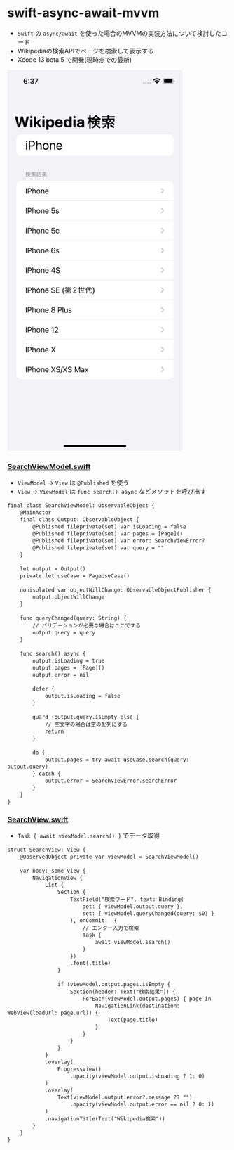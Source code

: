 # swift-async-await-mvvm

- `Swift` の `async/await` を使った場合のMVVMの実装方法について検討したコード
- Wikipediaの検索APIでページを検索して表示する
- Xcode 13 beta 5 で開発(現時点での最新)

<img src="https://github.com/fumiyuki/swift-async-await-mvvm/blob/main/image/screen_shot.png" width="400px">

### [SearchViewModel.swift](https://github.com/fumiyuki/swift-async-await-mvvm/blob/main/swift-async-await-mvvm/Views/SearchView/SearchViewModel.swift)

- `ViewModel` -> `View` は `@Published` を使う
- `View` -> `ViewModel` は `func search() async` などメソッドを呼び出す

```
final class SearchViewModel: ObservableObject {
    @MainActor
    final class Output: ObservableObject {
        @Published fileprivate(set) var isLoading = false
        @Published fileprivate(set) var pages = [Page]()
        @Published fileprivate(set) var error: SearchViewError?
        @Published fileprivate(set) var query = ""
    }

    let output = Output()
    private let useCase = PageUseCase()

    nonisolated var objectWillChange: ObservableObjectPublisher {
        output.objectWillChange
    }

    func queryChanged(query: String) {
        // バリデーションが必要な場合はここでする
        output.query = query
    }
    
    func search() async {
        output.isLoading = true
        output.pages = [Page]()
        output.error = nil

        defer {
            output.isLoading = false
        }
        
        guard !output.query.isEmpty else {
            // 空文字の場合は空の配列にする
            return
        }

        do {
            output.pages = try await useCase.search(query: output.query)
        } catch {
            output.error = SearchViewError.searchError
        }
    }
}
```

### [SearchView.swift](https://github.com/fumiyuki/swift-async-await-mvvm/blob/main/swift-async-await-mvvm/Views/SearchView/SearchView.swift)

- `Task { await viewModel.search() }` でデータ取得

```
struct SearchView: View {
    @ObservedObject private var viewModel = SearchViewModel()
    
    var body: some View {
        NavigationView {
            List {
                Section {
                    TextField("検索ワード", text: Binding(
                        get: { viewModel.output.query },
                        set: { viewModel.queryChanged(query: $0) }
                    ), onCommit:  {
                        // エンター入力で検索
                        Task {
                            await viewModel.search()
                        }
                    })
                    .font(.title)
                }
                
                if !viewModel.output.pages.isEmpty {
                    Section(header: Text("検索結果")) {
                        ForEach(viewModel.output.pages) { page in
                            NavigationLink(destination: WebView(loadUrl: page.url)) {
                                Text(page.title)
                            }
                        }
                    }
                }
            }
            .overlay(
                ProgressView()
                    .opacity(viewModel.output.isLoading ? 1: 0)
            )
            .overlay(
                Text(viewModel.output.error?.message ?? "")
                    .opacity(viewModel.output.error == nil ? 0: 1)
            )
            .navigationTitle(Text("Wikipedia検索"))
        }
    }
}
```